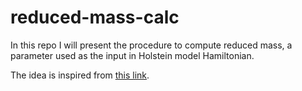 # reduced-mass-calc
In this repo I will present the procedure to compute reduced mass, a parameter used as the input in Holstein model Hamiltonian.

The idea is inspired from [this link](https://physics.stackexchange.com/questions/401370/normal-modes-how-to-get-reduced-masses-from-displacement-vectors-atomic-masses).
